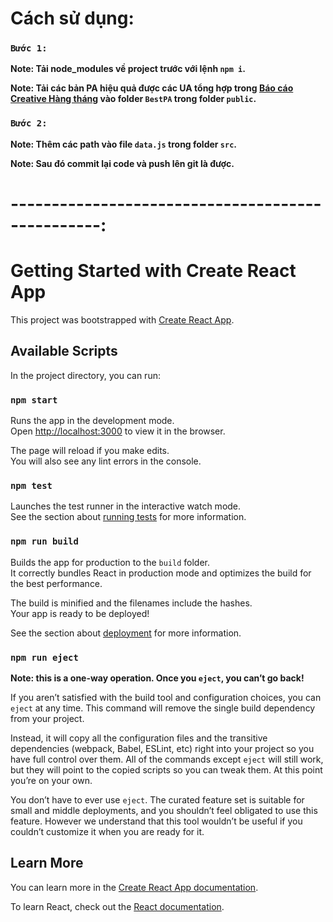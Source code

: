 # Cách sử dụng:

### `Bước 1:`

**Note: Tải node_modules về project trước với lệnh `npm i`.**

**Note: Tải các bản PA hiệu quả được các UA tổng hợp trong [Báo cáo Creative Hàng tháng](https://docs.google.com/spreadsheets/d/19aFlJ7EOPPHF_Xhp9iO0SgnTKJpQL4uzWhnS0FjriJM/edit?gid=2066067015#gid=2066067015) vào folder `BestPA` trong folder `public`.**


### `Bước 2:`

**Note: Thêm các path vào file `data.js` trong folder `src`.**

**Note: Sau đó commit lại code và push lên git là được.**

# -------------------------------------------------:


# Getting Started with Create React App

This project was bootstrapped with [Create React App](https://github.com/facebook/create-react-app).

## Available Scripts

In the project directory, you can run:

### `npm start`

Runs the app in the development mode.\
Open [http://localhost:3000](http://localhost:3000) to view it in the browser.

The page will reload if you make edits.\
You will also see any lint errors in the console.

### `npm test`

Launches the test runner in the interactive watch mode.\
See the section about [running tests](https://facebook.github.io/create-react-app/docs/running-tests) for more information.

### `npm run build`

Builds the app for production to the `build` folder.\
It correctly bundles React in production mode and optimizes the build for the best performance.

The build is minified and the filenames include the hashes.\
Your app is ready to be deployed!

See the section about [deployment](https://facebook.github.io/create-react-app/docs/deployment) for more information.

### `npm run eject`

**Note: this is a one-way operation. Once you `eject`, you can’t go back!**

If you aren’t satisfied with the build tool and configuration choices, you can `eject` at any time. This command will remove the single build dependency from your project.

Instead, it will copy all the configuration files and the transitive dependencies (webpack, Babel, ESLint, etc) right into your project so you have full control over them. All of the commands except `eject` will still work, but they will point to the copied scripts so you can tweak them. At this point you’re on your own.

You don’t have to ever use `eject`. The curated feature set is suitable for small and middle deployments, and you shouldn’t feel obligated to use this feature. However we understand that this tool wouldn’t be useful if you couldn’t customize it when you are ready for it.

## Learn More

You can learn more in the [Create React App documentation](https://facebook.github.io/create-react-app/docs/getting-started).

To learn React, check out the [React documentation](https://reactjs.org/).

